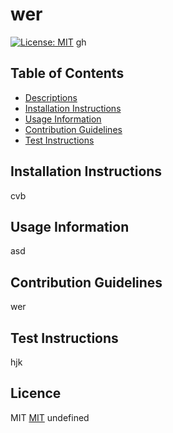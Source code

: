 # wer
  [![License: MIT](https://img.shields.io/badge/License-MIT-yellow.svg)](https://opensource.org/licenses/MIT)
  gh
  ## Table of Contents
  - [Descriptions](#descriptions)
  - [Installation Instructions](#installation)
  - [Usage Information](#usage)
  - [Contribution Guidelines](#contribution)
  - [Test Instructions](#instruction)

  ## Installation Instructions
  cvb
  ## Usage Information
  asd
  ## Contribution Guidelines
  wer
  ## Test Instructions
  hjk
  ## Licence
  MIT
  [MIT](https://opensource.org/licenses/MIT)
  undefined